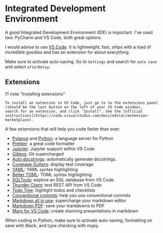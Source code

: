 # Integrated Development Environment

A good Integrated Development Environment (IDE) is important. I've used two: PyCharm and VS Code, both great options.

I would advise to use [VS Code](https://code.visualstudio.com/). It is lightweight, fast, ships with a load of incredible goodies and has an extension for about everything.

Make sure to activate auto-saving. Go to `Settings` and search for `auto save` and select `afterDelay`.

## Extensions

!!! note "Installing extensions"

    To install an extension in VS Code, just go to to the extensions panel (should be the last button on the left of your VS Code window),
    search for an extension, and click "Install". See the [official instructions](https://code.visualstudio.com/docs/editor/extension-marketplace).

A few extensions that will help you code faster than ever:

- [Pylance](https://marketplace.visualstudio.com/items?itemName=ms-python.vscode-pylance) and [Python](https://marketplace.visualstudio.com/items?itemName=ms-python.python): a language server for Python
- [Prettier](https://marketplace.visualstudio.com/items?itemName=esbenp.prettier-vscode): a great code formatter
- [Jupyter](https://marketplace.visualstudio.com/items?itemName=ms-toolsai.jupyter): Jupyter support within VS Code
- [Gitlens](https://marketplace.visualstudio.com/items?itemName=eamodio.gitlens): Git supercharged
- [Auto docstrings](https://marketplace.visualstudio.com/items?itemName=njpwerner.autodocstring): automatically generate docstrings.
- [Coverage Gutters](https://marketplace.visualstudio.com/items?itemName=ryanluker.vscode-coverage-gutters): display test coverage
- [YAML](https://marketplace.visualstudio.com/items?itemName=redhat.vscode-yaml): YAML syntax highlighting
- [Better TOML](https://marketplace.visualstudio.com/items?itemName=bungcip.better-toml): TOML syntax highlighting
- [SQLTools](https://marketplace.visualstudio.com/items?itemName=mtxr.sqltools): explore an SQL database from VS Code
- [Thunder Client](https://marketplace.visualstudio.com/items?itemName=rangav.vscode-thunder-client): test REST API from VS Code
- [Todo Tree](https://marketplace.visualstudio.com/items?itemName=Gruntfuggly.todo-tree): highlight todos and checklists
- [Conventional commits](https://marketplace.visualstudio.com/items?itemName=vivaxy.vscode-conventional-commits): help you use conventional commits
- [Markdown all in one](https://marketplace.visualstudio.com/items?itemName=yzhang.markdown-all-in-one): supercharge your markdown editor
- [Markdown PDF](https://marketplace.visualstudio.com/items?itemName=yzane.markdown-pdf): save your markdowns to PDF
- [Marp for VS Code](https://marketplace.visualstudio.com/items?itemName=marp-team.marp-vscode): create stunning presentations in markdown

When coding in Python, make sure to activate auto-saving, formatting on save with Black, and type checking with mypy.
